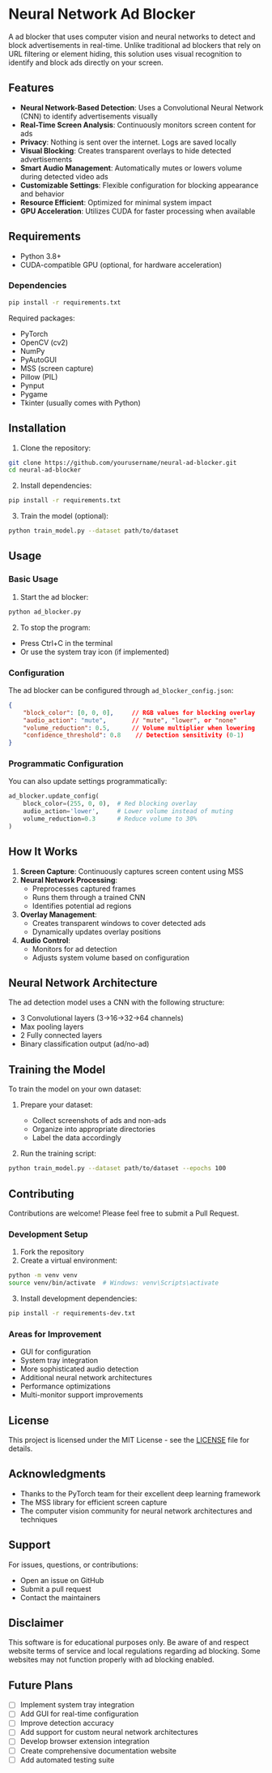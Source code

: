 # Neural Network Ad Blocker

A ad blocker that uses computer vision and neural networks to detect and block advertisements in real-time. Unlike traditional ad blockers that rely on URL filtering or element hiding, this solution uses visual recognition to identify and block ads directly on your screen.

## Features

- **Neural Network-Based Detection**: Uses a Convolutional Neural Network (CNN) to identify advertisements visually
- **Real-Time Screen Analysis**: Continuously monitors screen content for ads
- **Privacy**: Nothing is sent over the internet. Logs are saved locally
- **Visual Blocking**: Creates transparent overlays to hide detected advertisements
- **Smart Audio Management**: Automatically mutes or lowers volume during detected video ads
- **Customizable Settings**: Flexible configuration for blocking appearance and behavior
- **Resource Efficient**: Optimized for minimal system impact
- **GPU Acceleration**: Utilizes CUDA for faster processing when available

## Requirements

- Python 3.8+
- CUDA-compatible GPU (optional, for hardware acceleration)

### Dependencies

```bash
pip install -r requirements.txt
```

Required packages:
- PyTorch
- OpenCV (cv2)
- NumPy
- PyAutoGUI
- MSS (screen capture)
- Pillow (PIL)
- Pynput
- Pygame
- Tkinter (usually comes with Python)

## Installation

1. Clone the repository:
```bash
git clone https://github.com/yourusername/neural-ad-blocker.git
cd neural-ad-blocker
```

2. Install dependencies:
```bash
pip install -r requirements.txt
```

3. Train the model (optional):
```bash
python train_model.py --dataset path/to/dataset
```

## Usage

### Basic Usage

1. Start the ad blocker:
```bash
python ad_blocker.py
```

2. To stop the program:
- Press Ctrl+C in the terminal
- Or use the system tray icon (if implemented)

### Configuration

The ad blocker can be configured through `ad_blocker_config.json`:

```json
{
    "block_color": [0, 0, 0],     // RGB values for blocking overlay
    "audio_action": "mute",       // "mute", "lower", or "none"
    "volume_reduction": 0.5,      // Volume multiplier when lowering
    "confidence_threshold": 0.8    // Detection sensitivity (0-1)
}
```

### Programmatic Configuration

You can also update settings programmatically:

```python
ad_blocker.update_config(
    block_color=(255, 0, 0),  # Red blocking overlay
    audio_action='lower',     # Lower volume instead of muting
    volume_reduction=0.3      # Reduce volume to 30%
)
```

## How It Works

1. **Screen Capture**: Continuously captures screen content using MSS
2. **Neural Network Processing**:
   - Preprocesses captured frames
   - Runs them through a trained CNN
   - Identifies potential ad regions
3. **Overlay Management**:
   - Creates transparent windows to cover detected ads
   - Dynamically updates overlay positions
4. **Audio Control**:
   - Monitors for ad detection
   - Adjusts system volume based on configuration

## Neural Network Architecture

The ad detection model uses a CNN with the following structure:
- 3 Convolutional layers (3→16→32→64 channels)
- Max pooling layers
- 2 Fully connected layers
- Binary classification output (ad/no-ad)

## Training the Model

To train the model on your own dataset:

1. Prepare your dataset:
   - Collect screenshots of ads and non-ads
   - Organize into appropriate directories
   - Label the data accordingly

2. Run the training script:
```bash
python train_model.py --dataset path/to/dataset --epochs 100
```

## Contributing

Contributions are welcome! Please feel free to submit a Pull Request.

### Development Setup

1. Fork the repository
2. Create a virtual environment:
```bash
python -m venv venv
source venv/bin/activate  # Windows: venv\Scripts\activate
```
3. Install development dependencies:
```bash
pip install -r requirements-dev.txt
```

### Areas for Improvement

- GUI for configuration
- System tray integration
- More sophisticated audio detection
- Additional neural network architectures
- Performance optimizations
- Multi-monitor support improvements

## License

This project is licensed under the MIT License - see the [LICENSE](LICENSE) file for details.

## Acknowledgments

- Thanks to the PyTorch team for their excellent deep learning framework
- The MSS library for efficient screen capture
- The computer vision community for neural network architectures and techniques

## Support

For issues, questions, or contributions:
- Open an issue on GitHub
- Submit a pull request
- Contact the maintainers

## Disclaimer

This software is for educational purposes only. Be aware of and respect website terms of service and local regulations regarding ad blocking. Some websites may not function properly with ad blocking enabled.

## Future Plans

- [ ] Implement system tray integration
- [ ] Add GUI for real-time configuration
- [ ] Improve detection accuracy
- [ ] Add support for custom neural network architectures
- [ ] Develop browser extension integration
- [ ] Create comprehensive documentation website
- [ ] Add automated testing suite